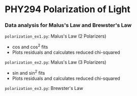 # PHY294 Polarization of Light
 
### Data analysis for Malus's Law and Brewster's Law

`polarization_ex1.py`: Malus's Law (2 Polarizers)
- cos and cos<sup>2</sup> fits
- Plots residuals and calculates reduced chi-squared

`polarization_ex2.py`: Malus's Law (3 Polarizers)
- sin and sin<sup>2</sup> fits
- Plots residuals and calculates reduced chi-squared

`polarization_ex3.py`: Brewster's Law 
